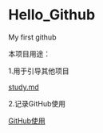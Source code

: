 # Hello_Github
My first github

本项目用途：

  1.用于引导其他项目

[study.md](study.md)

  2.记录GitHub使用
  
  [GitHub使用](GitHub使用方法.md)
